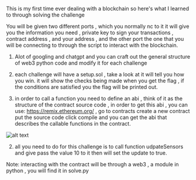 This is my first time ever dealing with a blockchain so here's what I learned to through solving the challenge

You will be given two different ports , which you normally nc to it it will give you the information you need , private key to sign your transactions , contract address , and your address , and the other port the one that you will be connecting to through the script to interact with the blockchain.

1. Alot of googling and chatgpt and you can craft out the general structure of web3 python code and modify it for each challenge

3. each challenge will have a setup.sol , take a look at it will tell you how you win. it will show the checks being made when you get the flag , if the conditions are satisfied you the flag will be printed out.

2. in order to call a function you need to define an abi , think of it as the structure of the contract source code , in order to get this abi , you can use: https://remix.ethereum.org/ , go to contracts create a new contract put the source code click compile and you can get the abi that describes the callable functions in the contract.

![alt text](https://github.com/SecYuri/HTB-Cyber-Apocalypse-2023-Writeups/blob/main/Blockchain_Navigating_the_unkown/1.png)


2. all you need to do for this challenge is to call function udpateSensors and give pass the value 10 to it then will set the update to true. 

Note: interacting with the contract will be through a web3 , a module in python , you will find it in solve.py